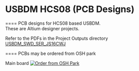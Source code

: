 # USBDM HCS08 (PCB Designs)
====
PCB designs for HCS08 based USBDM.  
These are Altium designer projects.  

Refer to the PDFs in the Project Outputs directory 
<a href="https://github.com/podonoghue/usbdm-hcs08/blob/master/Hardware/USBDM_SWD_SER_JS16CWJ/Project%20Outputs%20for%20USBDM_SWD_SER_JS16CWJ/USBDM_SWD_SER_JS16CWJ.pdf">USBDM_SWD_SER_JS16CWJ</img></a>

====
PCBs may be ordered from OSH park

Main board
<a href="https://oshpark.com/shared_projects/afln7kTK"><img src="https://oshpark.com/assets/badge-5b7ec47045b78aef6eb9d83b3bac6b1920de805e9a0c227658eac6e19a045b9c.png" alt="Order from OSH Park"></img></a>